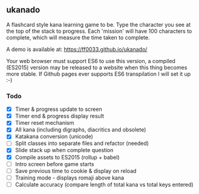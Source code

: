 ## ukanado

A flashcard style kana learning game to be. Type the character you see at the top of the stack to progress. Each 'mission' will have 100 characters to complete, which will measure the time taken to complete.

A demo is available at:
https://ff0033.github.io/ukanado/

Your web browser must support ES6 to use this version, a compiled (ES2015) version may be released to a website when this thing becomes more stable. If Github pages ever supports ES6 transpilation I will set it up :-)

### Todo
- [x] Timer & progress update to screen
- [x] Timer end & progress display result
- [x] Timer reset mechanism
- [x] All kana (including digraphs, diacritics and obsolete)
- [x] Katakana conversion (unicode)
- [ ] Split classes into separate files and refactor (needed)
- [x] Slide stack up when complete question
- [x] Compile assets to ES2015 (rollup + babel)
- [ ] Intro screen before game starts
- [ ] Save previous time to cookie & display on reload
- [ ] Training mode - displays romaji above kana
- [ ] Calculate accuracy (compare length of total kana vs total keys entered)